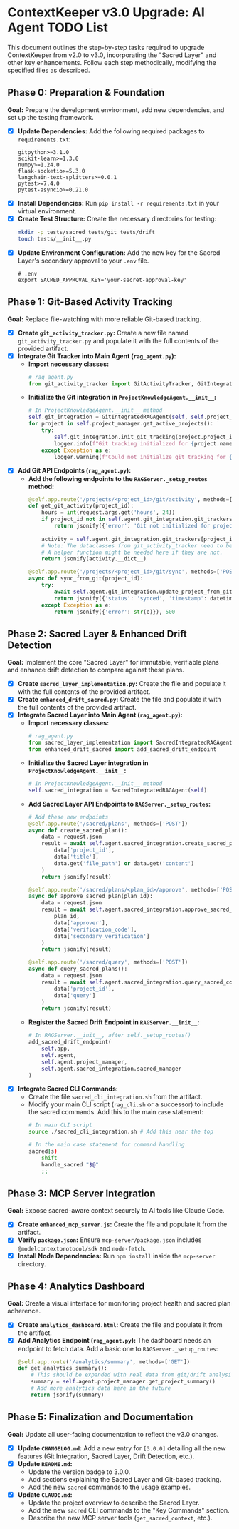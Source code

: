 # ContextKeeper v3.0 Upgrade: AI Agent TODO List

This document outlines the step-by-step tasks required to upgrade ContextKeeper from v2.0 to v3.0, incorporating the "Sacred Layer" and other key enhancements. Follow each step methodically, modifying the specified files as described.

## Phase 0: Preparation & Foundation

**Goal:** Prepare the development environment, add new dependencies, and set up the testing framework.

*   [x] **Update Dependencies:** Add the following required packages to `requirements.txt`:
    ```
    gitpython>=3.1.0
    scikit-learn>=1.3.0
    numpy>=1.24.0
    flask-socketio>=5.3.0
    langchain-text-splitters>=0.0.1
    pytest>=7.4.0
    pytest-asyncio>=0.21.0
    ```
*   [x] **Install Dependencies:** Run `pip install -r requirements.txt` in your virtual environment.
*   [x] **Create Test Structure:** Create the necessary directories for testing:
    ```bash
    mkdir -p tests/sacred tests/git tests/drift
    touch tests/__init__.py
    ```
*   [x] **Update Environment Configuration:** Add the new key for the Sacred Layer's secondary approval to your `.env` file.
    ```
    # .env
    export SACRED_APPROVAL_KEY='your-secret-approval-key'
    ```

## Phase 1: Git-Based Activity Tracking

**Goal:** Replace file-watching with more reliable Git-based tracking.

*   [x] **Create `git_activity_tracker.py`:** Create a new file named `git_activity_tracker.py` and populate it with the full contents of the provided artifact.
*   [x] **Integrate Git Tracker into Main Agent (`rag_agent.py`):**
    *   **Import necessary classes:**
        ```python
        # rag_agent.py
        from git_activity_tracker import GitActivityTracker, GitIntegratedRAGAgent
        ```
    *   **Initialize the Git integration in `ProjectKnowledgeAgent.__init__`:**
        ```python
        # In ProjectKnowledgeAgent.__init__ method
        self.git_integration = GitIntegratedRAGAgent(self, self.project_manager)
        for project in self.project_manager.get_active_projects():
            try:
                self.git_integration.init_git_tracking(project.project_id)
                logger.info(f"Git tracking initialized for {project.name}")
            except Exception as e:
                logger.warning(f"Could not initialize git tracking for {project.name}: {e}")
        ```
*   [x] **Add Git API Endpoints (`rag_agent.py`):**
    *   **Add the following endpoints to the `RAGServer._setup_routes` method:**
        ```python
        @self.app.route('/projects/<project_id>/git/activity', methods=['GET'])
        def get_git_activity(project_id):
            hours = int(request.args.get('hours', 24))
            if project_id not in self.agent.git_integration.git_trackers:
                return jsonify({'error': 'Git not initialized for project'}), 404
            
            activity = self.agent.git_integration.git_trackers[project_id].analyze_activity(hours)
            # Note: The dataclasses from git_activity_tracker need to be JSON serializable.
            # A helper function might be needed here if they are not.
            return jsonify(activity.__dict__)

        @self.app.route('/projects/<project_id>/git/sync', methods=['POST'])
        async def sync_from_git(project_id):
            try:
                await self.agent.git_integration.update_project_from_git(project_id)
                return jsonify({'status': 'synced', 'timestamp': datetime.now().isoformat()})
            except Exception as e:
                return jsonify({'error': str(e)}), 500
        ```

## Phase 2: Sacred Layer & Enhanced Drift Detection

**Goal:** Implement the core "Sacred Layer" for immutable, verifiable plans and enhance drift detection to compare against these plans.

*   [x] **Create `sacred_layer_implementation.py`:** Create the file and populate it with the full contents of the provided artifact.
*   [x] **Create `enhanced_drift_sacred.py`:** Create the file and populate it with the full contents of the provided artifact.
*   [x] **Integrate Sacred Layer into Main Agent (`rag_agent.py`):**
    *   **Import necessary classes:**
        ```python
        # rag_agent.py
        from sacred_layer_implementation import SacredIntegratedRAGAgent
        from enhanced_drift_sacred import add_sacred_drift_endpoint
        ```
    *   **Initialize the Sacred Layer integration in `ProjectKnowledgeAgent.__init__`:**
        ```python
        # In ProjectKnowledgeAgent.__init__ method
        self.sacred_integration = SacredIntegratedRAGAgent(self)
        ```
    *   **Add Sacred Layer API Endpoints to `RAGServer._setup_routes`:**
        ```python
        # Add these new endpoints
        @self.app.route('/sacred/plans', methods=['POST'])
        async def create_sacred_plan():
            data = request.json
            result = await self.agent.sacred_integration.create_sacred_plan(
                data['project_id'],
                data['title'],
                data.get('file_path') or data.get('content')
            )
            return jsonify(result)

        @self.app.route('/sacred/plans/<plan_id>/approve', methods=['POST'])
        async def approve_sacred_plan(plan_id):
            data = request.json
            result = await self.agent.sacred_integration.approve_sacred_plan(
                plan_id,
                data['approver'],
                data['verification_code'],
                data['secondary_verification']
            )
            return jsonify(result)

        @self.app.route('/sacred/query', methods=['POST'])
        async def query_sacred_plans():
            data = request.json
            result = await self.agent.sacred_integration.query_sacred_context(
                data['project_id'],
                data['query']
            )
            return jsonify(result)
        ```
    *   **Register the Sacred Drift Endpoint in `RAGServer.__init__`:**
        ```python
        # In RAGServer.__init__, after self._setup_routes()
        add_sacred_drift_endpoint(
            self.app, 
            self.agent, 
            self.agent.project_manager,
            self.agent.sacred_integration.sacred_manager
        )
        ```
*   [x] **Integrate Sacred CLI Commands:**
    *   Create the file `sacred_cli_integration.sh` from the artifact.
    *   Modify your main CLI script (`rag_cli.sh` or a successor) to include the sacred commands. Add this to the main `case` statement:
        ```bash
        # In main CLI script
        source ./sacred_cli_integration.sh # Add this near the top

        # In the main case statement for command handling
        sacred|s)
            shift
            handle_sacred "$@"
            ;;
        ```

## Phase 3: MCP Server Integration

**Goal:** Expose sacred-aware context securely to AI tools like Claude Code.

*   [x] **Create `enhanced_mcp_server.js`:** Create the file and populate it from the artifact.
*   [x] **Verify `package.json`:** Ensure `mcp-server/package.json` includes `@modelcontextprotocol/sdk` and `node-fetch`.
*   [x] **Install Node Dependencies:** Run `npm install` inside the `mcp-server` directory.

## Phase 4: Analytics Dashboard

**Goal:** Create a visual interface for monitoring project health and sacred plan adherence.

*   [x] **Create `analytics_dashboard.html`:** Create the file and populate it from the artifact.
*   [x] **Add Analytics Endpoint (`rag_agent.py`):** The dashboard needs an endpoint to fetch data. Add a basic one to `RAGServer._setup_routes`:
    ```python
    @self.app.route('/analytics/summary', methods=['GET'])
    def get_analytics_summary():
        # This should be expanded with real data from git/drift analysis
        summary = self.agent.project_manager.get_project_summary()
        # Add more analytics data here in the future
        return jsonify(summary)
    ```

## Phase 5: Finalization and Documentation

**Goal:** Update all user-facing documentation to reflect the v3.0 changes.

*   [x] **Update `CHANGELOG.md`:** Add a new entry for `[3.0.0]` detailing all the new features (Git Integration, Sacred Layer, Drift Detection, etc.).
*   [x] **Update `README.md`:**
    *   Update the version badge to 3.0.0.
    *   Add sections explaining the Sacred Layer and Git-based tracking.
    *   Add the new `sacred` commands to the usage examples.
*   [x] **Update `CLAUDE.md`:**
    *   Update the project overview to describe the Sacred Layer.
    *   Add the new `sacred` CLI commands to the "Key Commands" section.
    *   Describe the new MCP server tools (`get_sacred_context`, etc.).
